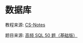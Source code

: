 # 数据库

教程来源: [CS-Notes](https://github.com/CyC2018/cs-notes)

题目来源: [高频 SQL 50 题（基础版）](https://leetcode.cn/studyplan/sql-free-50/)